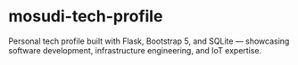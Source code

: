 # mosudi-tech-profile
Personal tech profile built with Flask, Bootstrap 5, and SQLite — showcasing software development, infrastructure engineering, and IoT expertise.
